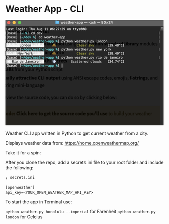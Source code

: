 # Weather App - CLI

![Screen grab of Weather CLI App](./sg.png)

Weather CLI app written in Python to get current weather from a city.

Displays weather data from: https://home.openweathermap.org/

Take it for a spin:

After you clone the repo, add a secrets.ini file to your root folder and include the following:

```
; secrets.ini

[openweather]
api_key=<YOUR_OPEN_WEATHER_MAP_API_KEY>
```

To start the app in Terminal use:

`python weather.py honolulu --imperial` for Farenheit
`python weather.py london` for Celcius
